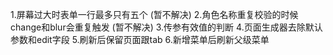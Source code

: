 1.屏幕过大时表单一行最多只有五个 (暂不解决)
2.角色名称重复校验的时候change和blur会重复触发 (暂不解决)
3.传参有效值的判断
4.页面生成器去除默认参数和edit字段
5.刷新后保留页面跟tab
6.新增菜单后刷新父级菜单
